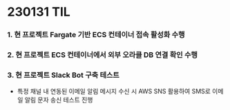 # 230131 TIL
### 1. 현 프로젝트 Fargate 기반 ECS 컨테이너 접속 활성화 수행
### 2. 현 프로젝트 ECS 컨테이너에서 외부 오라클 DB 연결 확인 수행
### 3. 현 프로젝트 Slack Bot 구축 테스트
* 특정 채널 내 연동된 이메일 알림 메시지 수신 시 AWS SNS 활용하여 SMS로 이메일 알림 문자 송신 테스트 진행
